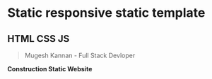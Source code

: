 # Static responsive static template
## HTML CSS JS
> Mugesh Kannan - Full Stack Devloper

**Construction Static Website**
